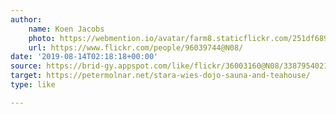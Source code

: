 ```yaml
---
author:
    name: Koen Jacobs
    photo: https://webmention.io/avatar/farm8.staticflickr.com/251df689953a3d08e9ed3b7a78588ad74c6fc74065d17ed057ff2f68ea5e4b48.jpg
    url: https://www.flickr.com/people/96039744@N08/
date: '2019-08-14T02:18:18+00:00'
source: https://brid-gy.appspot.com/like/flickr/36003160@N08/33879540218/96039744@N08
target: https://petermolnar.net/stara-wies-dojo-sauna-and-teahouse/
type: like

---
```


